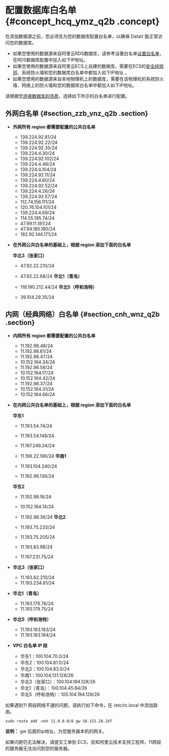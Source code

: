 # 配置数据库白名单 {#concept_hcq_ymz_q2b .concept}

在添加数据源之前，您必须先为您的数据库配置白名单，以确保 DataV 能正常访问您的数据库。

-   如果您使用的数据源来自阿里云RDS数据库，请参考设置白名单[设置白名单](https://help.aliyun.com/document_detail/43186.html)，在RDS数据库配置中加入如下IP地址。
-   如果您使用的数据源来自阿里云ECS上自建的数据库，需要在ECS的[安全组规则](https://help.aliyun.com/document_detail/25471.html)、系统防火墙和您的数据库白名单中都加入如下IP地址 。
-   如果您使用的数据源来自本地物理机上的数据库，需要在该物理机的系统防火墙、网络上的防火墙和您的数据库白名单中都加入如下IP地址。

请根据您[连接数据库的场景](https://help.aliyun.com/document_detail/26195.html)，选择如下所示的白名单进行配置。

## 外网白名单 {#section_zzb_vnz_q2b .section}

-   **外网所有 region 都需要配置的公共白名单**
    -   139.224.92.81/24
    -   139.224.92.22/24
    -   139.224.92.35/24
    -   139.224.4.30/24
    -   139.224.92.102/24
    -   139.224.4.48/24
    -   139.224.4.104/24
    -   139.224.92.11/24
    -   139.224.4.60/24
    -   139.224.92.52/24
    -   139.224.4.26/24
    -   139.224.92.57/24
    -   112.74.156.111/24
    -   120.76.104.101/24
    -   139.224.4.69/24
    -   114.55.195.74/24
    -   47.99.11.181/24
    -   47.94.185.180/24
    -   182.92.144.171/24
-   **在外网公共白名单的基础上，根据 region 添加下面的白名单**

    **华北3（张家口）**

    -   47.92.22.210/24
    -   47.92.22.68/24
    **华北1（青岛）**

    -   118.190.212.44/24
    **华北5（呼和浩特）**

    -   39.104.29.35/24

## 内网（经典网络）白名单 {#section_cnh_wnz_q2b .section}

-   **内网所有 region 都需要配置的公共白名单**
    -   11.192.98.48/24
    -   11.192.98.61/24
    -   11.192.98.47/24
    -   10.152.164.34/24
    -   11.192.98.58/24
    -   10.152.164.17/24
    -   10.152.164.42/24
    -   11.192.98.37/24
    -   10.152.164.31/24
    -   10.152.164.66/24
-   **在内网公共白名单的基础上，根据 region 添加下面的白名单**

    **华东1**

    -   11.193.54.74/24
    -   11.193.54.148/24
    -   11.197.246.34/24
    -   11.196.22.196/24
    **华南1**

    -   11.193.104.240/24

    -   11.192.96.136/24

    **华东2**

    -   11.192.98.16/24
    -   10.152.164.14/24
    -   11.192.98.36/24
    **华北2**

    -   11.193.75.233/24
    -   11.193.75.205/24
    -   11.193.83.98/24
    -   11.197.231.75/24
-   **华北3（张家口）**
    -   11.193.62.210/24
    -   11.193.234.81/24
-   **华北1（青岛）**
    -   11.193.179.76/24
    -   11.193.179.75/24
-   **华北5（呼和浩特）**
    -   11.193.183.183/24
    -   11.193.183.184/24
-   **VPC 白名单 IP 段**
    -   华东1：100.104.70.0/24
    -   华东2：100.104.81.0/24
    -   华北2：100.104.83.0/24
    -   华南1：100.104.131.128/26
    -   华北3（张家口）：100.104.194.128/26
    -   华北1（青岛）：100.104.45.64/26
    -   华北5（呼和浩特）：100.104.194.128/26

如果遇到11 网段网络不通的问题，请执行如下命令，在 /etc/rc.local 中添加路由。

```
sudo route add -net 11.0.0.0/8 gw 10.152.28.247
```

**说明：** gw 后面的ip地址，为您服务器本机的网关。

如果问题仍无法解决，请提交工单到 ECS，告知阿里云技术支持工程师，11网段的服务器无法访问到您的服务器。

